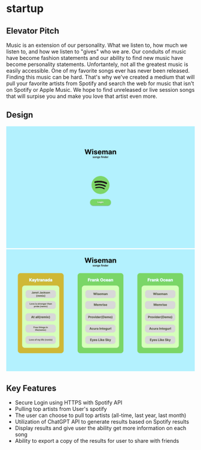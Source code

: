 # startup
## Elevator Pitch
Music is an extension of our personality. What we listen to, how much we listen to, and how we listen to "gives" who we are. Our conduits of music have become fashion statements and our ability to find new music have become personality statements. Unfortantely, not all the greatest music is easily accessible. One of my favorite songs ever has never been released. Finding this music can be hard. That's why we've created a medium that will pull your favorite artists from Spotify and search the web for music that isn't on Spotify or Apple Music. We hope to find unreleased or live session songs that will surpise you and make you love that artist even more. 
## Design
![Mock](WisemanHome.jpg)
![Mock](WisemanResultsPage.jpg)

## Key Features
- Secure Login using HTTPS with Spotify API
- Pulling top artists from User's spotify
- The user can choose to pull top artists (all-time, last year, last month)
- Utilization of ChatGPT API to generate results based on Spotify results
- Display results and give user the ability get more information on each song
- Ability to export a copy of the results for user to share with friends
